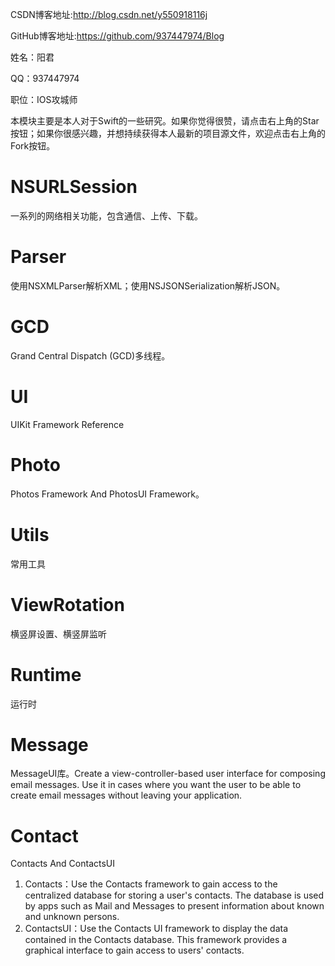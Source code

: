 CSDN博客地址:http://blog.csdn.net/y550918116j

GitHub博客地址:https://github.com/937447974/Blog

姓名：阳君

QQ：937447974

职位：IOS攻城师

本模块主要是本人对于Swift的一些研究。如果你觉得很赞，请点击右上角的Star按钮；如果你很感兴趣，并想持续获得本人最新的项目源文件，欢迎点击右上角的Fork按钮。

# NSURLSession

一系列的网络相关功能，包含通信、上传、下载。

# Parser

使用NSXMLParser解析XML；使用NSJSONSerialization解析JSON。

# GCD

Grand Central Dispatch (GCD)多线程。

# UI

UIKit Framework Reference

# Photo

Photos Framework And PhotosUI Framework。

# Utils

常用工具

# ViewRotation

横竖屏设置、横竖屏监听

# Runtime

运行时

# Message

MessageUI库。Create a view-controller-based user interface for composing email messages. Use it in cases where you want the user to be able to create email messages without leaving your application.

# Contact

Contacts And ContactsUI

1. Contacts：Use the Contacts framework to gain access to the centralized database for storing a user's contacts. The database is used by apps such as Mail and Messages to present information about known and unknown persons.
2. ContactsUI：Use the Contacts UI framework to display the data contained in the Contacts database. This framework provides a graphical interface to gain access to users' contacts.
